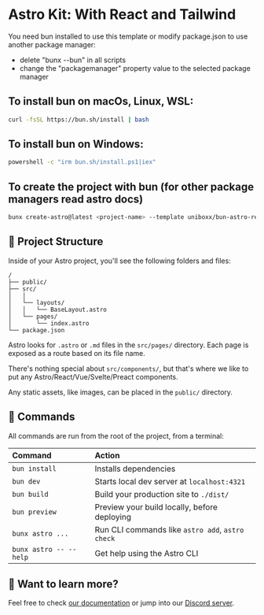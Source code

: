 # Astro Kit: With React and Tailwind

You need bun installed to use this template or modify package.json to use another package manager:

- delete "bunx --bun" in all scripts
- change the "packagemanager" property value to the selected package manager

## To install bun on macOs, Linux, WSL:

```sh
curl -fsSL https://bun.sh/install | bash
```

## To install bun on Windows:

```sh
powershell -c "irm bun.sh/install.ps1|iex"
```

## To create the project with bun (for other package managers read astro docs)

```sh
bunx create-astro@latest <project-name> --template uniboxx/bun-astro-react-tailwind-template -y
```

## 🚀 Project Structure

Inside of your Astro project, you'll see the following folders and files:

```text
/
├── public/
├── src/
│   │
│   └── layouts/
│   │   └── BaseLayout.astro
│   └── pages/
│       └── index.astro
└── package.json
```

Astro looks for `.astro` or `.md` files in the `src/pages/` directory. Each page is exposed as a route based on its file name.

There's nothing special about `src/components/`, but that's where we like to put any Astro/React/Vue/Svelte/Preact components.

Any static assets, like images, can be placed in the `public/` directory.

## 🧞 Commands

All commands are run from the root of the project, from a terminal:

| Command                | Action                                           |
| :--------------------- | :----------------------------------------------- |
| `bun install`          | Installs dependencies                            |
| `bun dev`              | Starts local dev server at `localhost:4321`      |
| `bun build`            | Build your production site to `./dist/`          |
| `bun preview`          | Preview your build locally, before deploying     |
| `bunx astro ...`       | Run CLI commands like `astro add`, `astro check` |
| `bunx astro -- --help` | Get help using the Astro CLI                     |

## 👀 Want to learn more?

Feel free to check [our documentation](https://docs.astro.build) or jump into our [Discord server](https://astro.build/chat).
